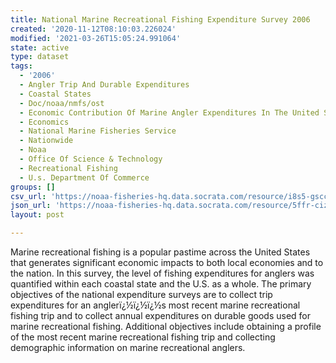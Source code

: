```yaml
---
title: National Marine Recreational Fishing Expenditure Survey 2006
created: '2020-11-12T08:10:03.226024'
modified: '2021-03-26T15:05:24.991064'
state: active
type: dataset
tags:
  - '2006'
  - Angler Trip And Durable Expenditures
  - Coastal States
  - Doc/noaa/nmfs/ost
  - Economic Contribution Of Marine Angler Expenditures In The United States
  - Economics
  - National Marine Fisheries Service
  - Nationwide
  - Noaa
  - Office Of Science & Technology
  - Recreational Fishing
  - U.s. Department Of Commerce
groups: []
csv_url: 'https://noaa-fisheries-hq.data.socrata.com/resource/i8s5-gscc.csv'
json_url: 'https://noaa-fisheries-hq.data.socrata.com/resource/5ffr-cizc.json'
layout: post

---
```

Marine recreational fishing is a popular pastime across the United States that generates significant economic impacts to both local economies and to the nation.  In this survey, the level of fishing expenditures for anglers was quantified within each coastal state and the U.S. as a whole.  The primary objectives of the national expenditure surveys are to collect trip expenditures for an anglerï¿½ï¿½ï¿½s most recent marine recreational fishing trip and to collect annual expenditures on durable goods used for marine recreational fishing.  Additional objectives include obtaining a profile of the most recent marine recreational fishing trip and collecting demographic information on marine recreational anglers.
